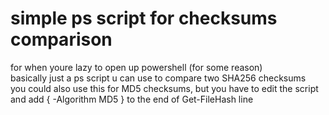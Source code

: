 # simple ps script for checksums comparison
for when youre lazy to open up powershell (for some reason)      
basically just a ps script u can use to compare two SHA256 checksums                                   
you could also use this for MD5 checksums, but you have to edit the script and add { -Algorithm MD5 } to the end of Get-FileHash line
